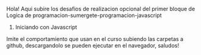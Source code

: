 Hola! Aqui subire los desafios de realizacion opcional del primer bloque de Logica de programacion-sumergete-programacion-javascript

01. Iniciando con Javascript

   
   Imite el comportamiento que usan en el curso subiendo las carpetas a github, descargandolo se pueden ejecutar en el navegador, saludos!
